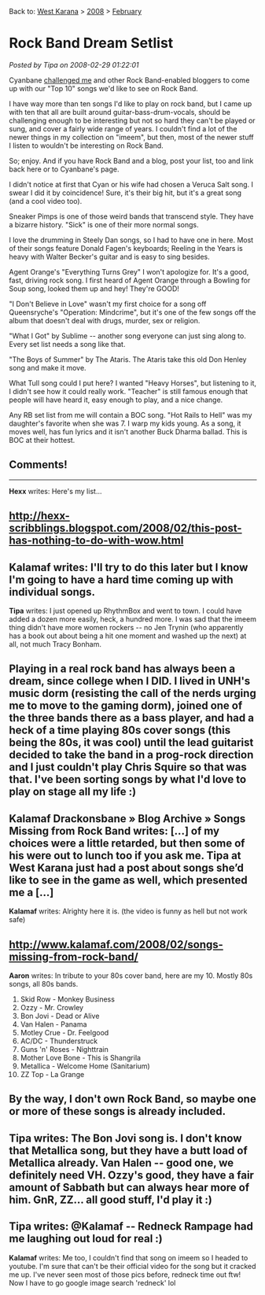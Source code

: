 Back to: [West Karana](/posts/westkarana.md) > [2008](/posts/2008/westkarana.md) > [February](./westkarana.md)
# Rock Band Dream Setlist

*Posted by Tipa on 2008-02-29 01:22:01*

Cyanbane [challenged me](http://www.cyanbane.com/post/2008/02/Top-10-Rockband-TrackDLC-Wishlist.aspx) and other Rock Band-enabled bloggers to come up with our "Top 10" songs we'd like to see on Rock Band.

I have way more than ten songs I'd like to play on rock band, but I came up with ten that all are built around guitar-bass-drum-vocals, should be challenging enough to be interesting but not so hard they can't be played or sung, and cover a fairly wide range of years. I couldn't find a lot of the newer things in my collection on "imeem", but then, most of the newer stuff I listen to wouldn't be interesting on Rock Band.

So; enjoy. And if you have Rock Band and a blog, post your list, too and link back here or to Cyanbane's page.

I didn't notice at first that Cyan or his wife had chosen a Veruca Salt song. I swear I did it by coincidence! Sure, it's their big hit, but it's a great song (and a cool video too).

Sneaker Pimps is one of those weird bands that transcend style. They have a bizarre history. "Sick" is one of their more normal songs.

I love the drumming in Steely Dan songs, so I had to have one in here. Most of their songs feature Donald Fagen's keyboards; Reeling in the Years is heavy with Walter Becker's guitar and is easy to sing besides.

Agent Orange's "Everything Turns Grey" I won't apologize for. It's a good, fast, driving rock song. I first heard of Agent Orange through a Bowling for Soup song, looked them up and hey! They're GOOD!

"I Don't Believe in Love" wasn't my first choice for a song off Queensryche's "Operation: Mindcrime", but it's one of the few songs off the album that doesn't deal with drugs, murder, sex or religion.

"What I Got" by Sublime -- another song everyone can just sing along to. Every set list needs a song like that.

"The Boys of Summer" by The Ataris. The Ataris take this old Don Henley song and make it move.

What Tull song could I put here? I wanted "Heavy Horses", but listening to it, I didn't see how it could really work. "Teacher" is still famous enough that people will have heard it, easy enough to play, and a nice change.

Any RB set list from me will contain a BOC song. "Hot Rails to Hell" was my daughter's favorite when she was 7. I warp my kids young. As a song, it moves well, has fun lyrics and it isn't another Buck Dharma ballad. This is BOC at their hottest.


## Comments!
---
**Hexx** writes: Here's my list...

http://hexx-scribblings.blogspot.com/2008/02/this-post-has-nothing-to-do-with-wow.html
---
**Kalamaf** writes: I'll try to do this later but I know I'm going to have a hard time coming up with individual songs.
---
**Tipa** writes: I just opened up RhythmBox and went to town. I could have added a dozen more easily, heck, a hundred more. I was sad that the imeem thing didn't have more women rockers -- no Jen Trynin (who apparently has a book out about being a hit one moment and washed up the next) at all, not much Tracy Bonham.

Playing in a real rock band has always been a dream, since college when I DID. I lived in UNH's music dorm (resisting the call of the nerds urging me to move to the gaming dorm), joined one of the three bands there as a bass player, and had a heck of a time playing 80s cover songs (this being the 80s, it was cool) until the lead guitarist decided to take the band in a prog-rock direction and I just couldn't play Chris Squire so that was that. I've been sorting songs by what I'd love to play on stage all my life :)
---
**Kalamaf Drackonsbane &raquo; Blog Archive &raquo; Songs Missing from Rock Band** writes: [...] of my choices were a little retarded, but then some of his were out to lunch too if you ask me. Tipa at West Karana just had a post about songs she’d like to see in the game as well, which presented me a [...]
---
**Kalamaf** writes: Alrighty here it is. (the video is funny as hell but not work safe)

http://www.kalamaf.com/2008/02/songs-missing-from-rock-band/
---
**Aaron** writes: In tribute to your 80s cover band, here are my 10. Mostly 80s songs, all 80s bands.

1) Skid Row - Monkey Business
2) Ozzy - Mr. Crowley
3) Bon Jovi - Dead or Alive
4) Van Halen - Panama
5) Motley Crue - Dr. Feelgood
6) AC/DC - Thunderstruck
7) Guns 'n' Roses - Nighttrain
8) Mother Love Bone - This is Shangrila
9) Metallica - Welcome Home (Sanitarium)
10) ZZ Top - La Grange

By the way, I don't own Rock Band, so maybe one or more of these songs is already included.
---
**Tipa** writes: The Bon Jovi song is. I don't know that Metallica song, but they have a butt load of Metallica already. Van Halen -- good one, we definitely need VH. Ozzy's good, they have a fair amount of Sabbath but can always hear more of him. GnR, ZZ... all good stuff, I'd play it :)
---
**Tipa** writes: @Kalamaf -- Redneck Rampage had me laughing out loud for real :)
---
**Kalamaf** writes: Me too, I couldn't find that song on imeem so I headed to youtube. I'm sure that can't be their official video for the song but it cracked me up. I've never seen most of those pics before, redneck time out ftw! Now I have to go google image search 'redneck' lol
